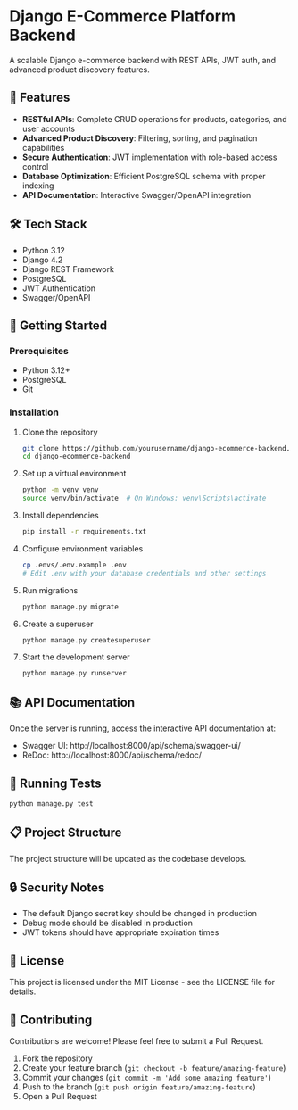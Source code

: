 # Django E-Commerce Platform Backend

A scalable Django e-commerce backend with REST APIs, JWT auth, and advanced product discovery features.

## 🌟 Features

- **RESTful APIs**: Complete CRUD operations for products, categories, and user accounts
- **Advanced Product Discovery**: Filtering, sorting, and pagination capabilities
- **Secure Authentication**: JWT implementation with role-based access control
- **Database Optimization**: Efficient PostgreSQL schema with proper indexing
- **API Documentation**: Interactive Swagger/OpenAPI integration

## 🛠️ Tech Stack

- Python 3.12
- Django 4.2
- Django REST Framework
- PostgreSQL
- JWT Authentication
- Swagger/OpenAPI

## 🚀 Getting Started

### Prerequisites

- Python 3.12+
- PostgreSQL
- Git

### Installation

1. Clone the repository
   ```bash
   git clone https://github.com/yourusername/django-ecommerce-backend.git
   cd django-ecommerce-backend
   ```

2. Set up a virtual environment
   ```bash
   python -m venv venv
   source venv/bin/activate  # On Windows: venv\Scripts\activate
   ```

3. Install dependencies
   ```bash
   pip install -r requirements.txt
   ```

4. Configure environment variables
   ```bash
   cp .envs/.env.example .env
   # Edit .env with your database credentials and other settings
   ```

5. Run migrations
   ```bash
   python manage.py migrate
   ```

6. Create a superuser
   ```bash
   python manage.py createsuperuser
   ```

7. Start the development server
   ```bash
   python manage.py runserver
   ```

## 📚 API Documentation

Once the server is running, access the interactive API documentation at:
- Swagger UI: http://localhost:8000/api/schema/swagger-ui/
- ReDoc: http://localhost:8000/api/schema/redoc/

## 🧪 Running Tests

```bash
python manage.py test
```

## 📋 Project Structure

The project structure will be updated as the codebase develops.

## 🔒 Security Notes

- The default Django secret key should be changed in production
- Debug mode should be disabled in production
- JWT tokens should have appropriate expiration times

## 📝 License

This project is licensed under the MIT License - see the LICENSE file for details.

## 🤝 Contributing

Contributions are welcome! Please feel free to submit a Pull Request.

1. Fork the repository
2. Create your feature branch (`git checkout -b feature/amazing-feature`)
3. Commit your changes (`git commit -m 'Add some amazing feature'`)
4. Push to the branch (`git push origin feature/amazing-feature`)
5. Open a Pull Request
